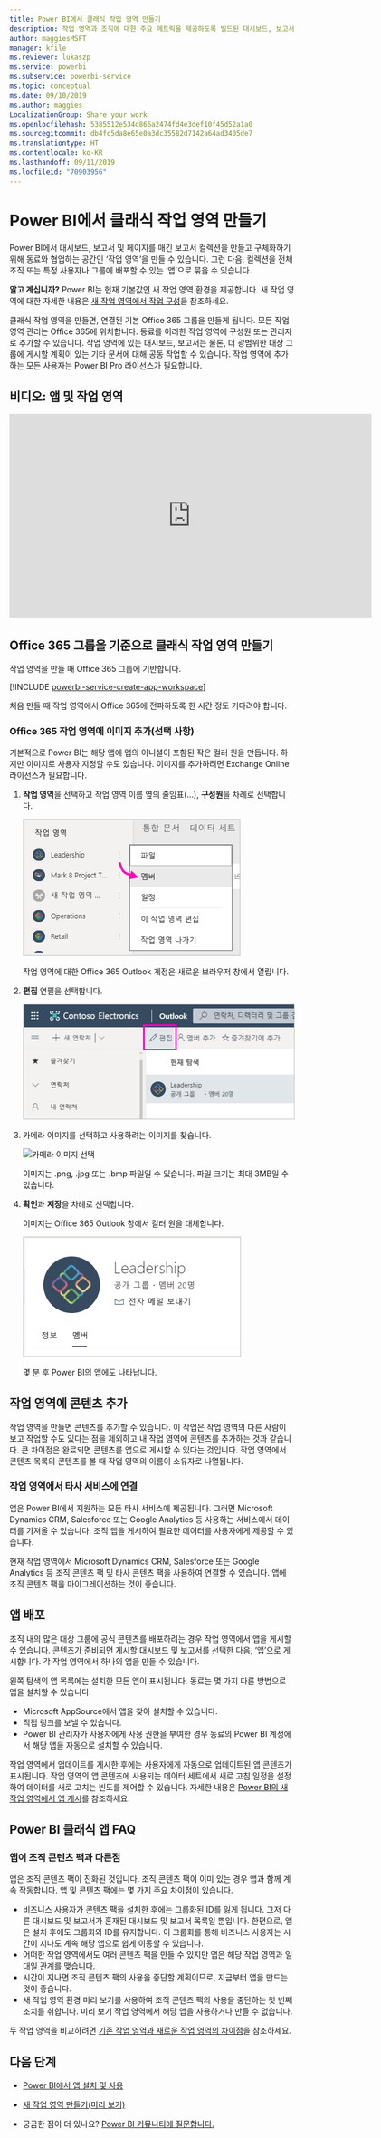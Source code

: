 ```yaml
---
title: Power BI에서 클래식 작업 영역 만들기
description: 작업 영역과 조직에 대한 주요 메트릭을 제공하도록 빌드된 대시보드, 보고서 및 페이지를 매긴 보고서 컬렉션을 만드는 방법을 알아봅니다.
author: maggiesMSFT
manager: kfile
ms.reviewer: lukaszp
ms.service: powerbi
ms.subservice: powerbi-service
ms.topic: conceptual
ms.date: 09/10/2019
ms.author: maggies
LocalizationGroup: Share your work
ms.openlocfilehash: 5385512e534d866a2474fd4e3def10f45d52a1a0
ms.sourcegitcommit: db4fc5da8e65e0a3dc35582d7142a64ad3405de7
ms.translationtype: HT
ms.contentlocale: ko-KR
ms.lasthandoff: 09/11/2019
ms.locfileid: "70903956"
---
```

# <a name="create-classic-workspaces-in-power-bi"></a>Power BI에서 클래식 작업 영역 만들기

Power BI에서 대시보드, 보고서 및 페이지를 매긴 보고서 컬렉션을 만들고 구체화하기 위해 동료와 협업하는 공간인 ‘작업 영역’을 만들 수 있습니다.  그런 다음, 컬렉션을 전체 조직 또는 특정 사용자나 그룹에 배포할 수 있는 ‘앱’으로 묶을 수 있습니다.  

**알고 계십니까?** Power BI는 현재 기본값인 새 작업 영역 환경을 제공합니다. 새 작업 영역에 대한 자세한 내용은 [새 작업 영역에서 작업 구성](service-new-workspaces.md)을 참조하세요. 

클래식 작업 영역을 만들면, 연결된 기본 Office 365 그룹을 만들게 됩니다. 모든 작업 영역 관리는 Office 365에 위치합니다. 동료를 이러한 작업 영역에 구성원 또는 관리자로 추가할 수 있습니다. 작업 영역에 있는 대시보드, 보고서는 물론, 더 광범위한 대상 그룹에 게시할 계획이 있는 기타 문서에 대해 공동 작업할 수 있습니다. 작업 영역에 추가하는 모든 사용자는 Power BI Pro 라이선스가 필요합니다. 

## <a name="video-apps-and-workspaces"></a>비디오: 앱 및 작업 영역
<iframe width="640" height="360" src="https://www.youtube.com/embed/Ey5pyrr7Lk8?showinfo=0" frameborder="0" allowfullscreen></iframe>

## <a name="create-a-classic-workspace-based-on-an-office-365-group"></a>Office 365 그룹을 기준으로 클래식 작업 영역 만들기

작업 영역을 만들 때 Office 365 그룹에 기반합니다.

[!INCLUDE [powerbi-service-create-app-workspace](./includes/powerbi-service-create-app-workspace.md)]

처음 만들 때 작업 영역에서 Office 365에 전파하도록 한 시간 정도 기다려야 합니다. 

### <a name="add-an-image-to-your-office-365-workspace-optional"></a>Office 365 작업 영역에 이미지 추가(선택 사항)
기본적으로 Power BI는 해당 앱에 앱의 이니셜이 포함된 작은 컬러 원을 만듭니다. 하지만 이미지로 사용자 지정할 수도 있습니다. 이미지를 추가하려면 Exchange Online 라이선스가 필요합니다.

1. **작업 영역**을 선택하고 작업 영역 이름 옆의 줄임표(...), **구성원**을 차례로 선택합니다. 
   
     ![작업 영역 구성원 선택](media/service-create-workspaces/power-bi-workspace-old-members.png)
   
    작업 영역에 대한 Office 365 Outlook 계정은 새로운 브라우저 창에서 열립니다.
2. **편집** 연필을 선택합니다.
   
     ![Office 365 연필 아이콘](media/service-create-workspaces/power-bi-workspace-old-edit-group.png)
3. 카메라 이미지를 선택하고 사용하려는 이미지를 찾습니다.
   
     ![카메라 이미지 선택](media/service-create-workspaces/power-bi-workspace-old-camera.png)

     이미지는 .png, .jpg 또는 .bmp 파일일 수 있습니다. 파일 크기는 최대 3MB일 수 있습니다. 

4. **확인**과 **저장**을 차례로 선택합니다.
   
    이미지는 Office 365 Outlook 창에서 컬러 원을 대체합니다. 
   
     ![사용자 지정된 이미지](media/service-create-workspaces/power-bi-workspace-old-new-image.png)
   
    몇 분 후 Power BI의 앱에도 나타납니다.

## <a name="add-content-to-your-workspace"></a>작업 영역에 콘텐츠 추가

작업 영역을 만들면 콘텐츠를 추가할 수 있습니다. 이 작업은 작업 영역의 다른 사람이 보고 작업할 수도 있다는 점을 제외하고 내 작업 영역에 콘텐츠를 추가하는 것과 같습니다. 큰 차이점은 완료되면 콘텐츠를 앱으로 게시할 수 있다는 것입니다. 작업 영역에서 콘텐츠 목록의 콘텐츠를 볼 때 작업 영역의 이름이 소유자로 나열됩니다.

### <a name="connect-to-third-party-services-in-workspaces"></a>작업 영역에서 타사 서비스에 연결

앱은 Power BI에서 지원하는 모든 타사 서비스에 제공됩니다. 그러면 Microsoft Dynamics CRM, Salesforce 또는 Google Analytics 등 사용하는 서비스에서 데이터를 가져올 수 있습니다. 조직 앱을 게시하여 필요한 데이터를 사용자에게 제공할 수 있습니다.

현재 작업 영역에서 Microsoft Dynamics CRM, Salesforce 또는 Google Analytics 등 조직 콘텐츠 팩 및 타사 콘텐츠 팩을 사용하여 연결할 수 있습니다. 앱에 조직 콘텐츠 팩을 마이그레이션하는 것이 좋습니다.

## <a name="distribute-an-app"></a>앱 배포

조직 내의 많은 대상 그룹에 공식 콘텐츠를 배포하려는 경우 작업 영역에서 앱을 게시할 수 있습니다.  콘텐츠가 준비되면 게시할 대시보드 및 보고서를 선택한 다음, ‘앱’으로 게시합니다.  각 작업 영역에서 하나의 앱을 만들 수 있습니다.

왼쪽 탐색의 앱 목록에는 설치한 모든 앱이 표시됩니다. 동료는 몇 가지 다른 방법으로 앱을 설치할 수 있습니다. 
- Microsoft AppSource에서 앱을 찾아 설치할 수 있습니다.
- 직접 링크를 보낼 수 있습니다. 
- Power BI 관리자가 사용자에게 사용 권한을 부여한 경우 동료의 Power BI 계정에서 해당 앱을 자동으로 설치할 수 있습니다. 

작업 영역에서 업데이트를 게시한 후에는 사용자에게 자동으로 업데이트된 앱 콘텐츠가 표시됩니다. 작업 영역의 앱 콘텐츠에 사용되는 데이터 세트에서 새로 고침 일정을 설정하여 데이터를 새로 고치는 빈도를 제어할 수 있습니다. 자세한 내용은 [Power BI의 새 작업 영역에서 앱 게시](service-create-distribute-apps.md)를 참조하세요.

## <a name="power-bi-classic-apps-faq"></a>Power BI 클래식 앱 FAQ

### <a name="how-are-apps-different-from-organizational-content-packs"></a>앱이 조직 콘텐츠 팩과 다른점
앱은 조직 콘텐츠 팩이 진화된 것입니다. 조직 콘텐츠 팩이 이미 있는 경우 앱과 함께 계속 작동합니다. 앱 및 콘텐츠 팩에는 몇 가지 주요 차이점이 있습니다. 

* 비즈니스 사용자가 콘텐츠 팩을 설치한 후에는 그룹화된 ID를 잃게 됩니다. 그저 다른 대시보드 및 보고서가 혼재된 대시보드 및 보고서 목록일 뿐입니다. 한편으로, 앱은 설치 후에도 그룹화와 ID를 유지합니다. 이 그룹화를 통해 비즈니스 사용자는 시간이 지나도 계속 해당 앱으로 쉽게 이동할 수 있습니다.
* 어떠한 작업 영역에서도 여러 콘텐츠 팩을 만들 수 있지만 앱은 해당 작업 영역과 일대일 관계를 맺습니다. 
* 시간이 지나면 조직 콘텐츠 팩의 사용을 중단할 계획이므로, 지금부터 앱을 만드는 것이 좋습니다.  
* 새 작업 영역 환경 미리 보기를 사용하여 조직 콘텐츠 팩의 사용을 중단하는 첫 번째 조치를 취합니다. 미리 보기 작업 영역에서 해당 앱을 사용하거나 만들 수 없습니다.

두 작업 영역을 비교하려면 [기존 작업 영역과 새로운 작업 영역의 차이점](service-new-workspaces.md#how-the-new-workspaces-are-different)을 참조하세요. 

## <a name="next-steps"></a>다음 단계
* [Power BI에서 앱 설치 및 사용](service-create-distribute-apps.md)
- [새 작업 영역 만들기(미리 보기)](service-create-the-new-workspaces.md)
* 궁금한 점이 더 있나요? [Power BI 커뮤니티에 질문합니다.](http://community.powerbi.com/)
